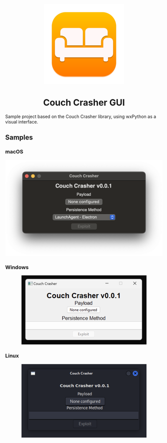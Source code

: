 <div align="center">
             <img src="Resources/AppIcon.png" alt="AppIcon" width="256" />
             <h1>Couch Crasher GUI</h1>
</div>

Sample project based on the Couch Crasher library, using wxPython as a visual interface.

## Samples

### macOS

<div align="center"><img src="Samples/macOS.png" alt="" width="512" /></div>

### Windows

<div align="center"><img src="Samples/Windows.png" alt="" width="400" /></div>

### Linux

<div align="center"><img src="Samples/Linux.png" alt="" width="400" /></div>